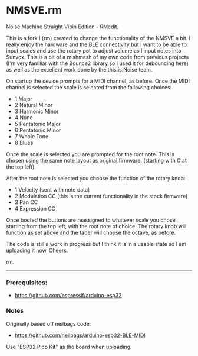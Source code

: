 # NMSVE.rm
Noise Machine Straight Vibin Edition - RMedit.

This is a fork I (rm) created to change the functionality of the NMSVE a bit. I really enjoy the hardware and the BLE connectivity but I want to be able to input scales and use the rotary pot to adjust volume as I input notes into Sunvox. This is a bit of a mishmash of my own code from previous projects (I'm very familiar with the Bounce2 library so I used it for debouncing here) as well as the excellent work done by the this.is.Noise team.

On startup the device prompts for a MIDI channel, as before. Once the MIDI channel is selected the scale is selected from the following choices:

* 1 Major
* 2	Natural Minor
* 3	Harmonic Minor
* 4	None
* 5	Pentatonic Major
* 6	Pentatonic Minor
* 7	Whole Tone
* 8	Blues

Once the scale is selected you are prompted for the root note. This is chosen using the same note layout as original firmware. (starting with C at the top left).

After the root note is selected you choose the function of the rotary knob:

* 1 Velocity (sent with note data)
* 2 Modulation CC (this is the current functionality in the stock firmware)
* 3 Pan CC
* 4 Expression CC

Once booted the buttons are reassigned to whatever scale you chose, starting from the top left, with the root note of choice. The rotary knob will function as set above and the fader will choose the octave, as before.

The code is still a work in progress but I think it is in a usable state so I am uploading it now. Cheers.

rm.

-----

### Prerequisites:
 * https://github.com/espressif/arduino-esp32
 
### Notes
 Originally based off neilbags code:
 * https://github.com/neilbags/arduino-esp32-BLE-MIDI
 
 Use "ESP32 Pico Kit" as the board when uploading.
